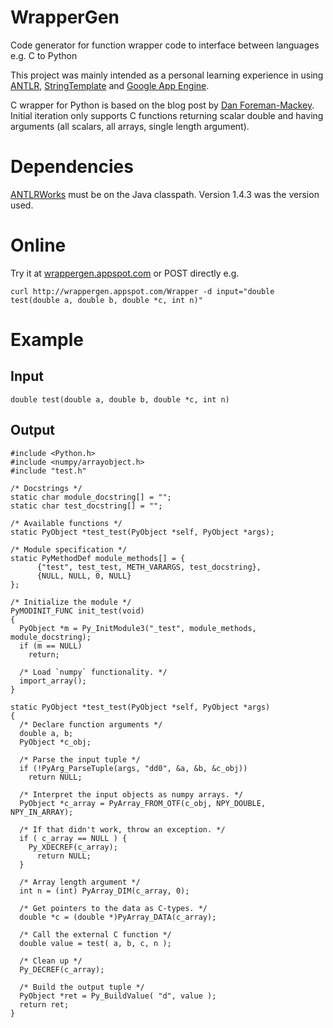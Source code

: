 WrapperGen
==========

Code generator for function wrapper code to interface between languages e.g. C to Python

This project was mainly intended as a personal learning experience in using 
[ANTLR](http://www.antlr.org),
[StringTemplate](http://www.stringtemplate.org) and 
[Google App Engine](http://developers.google.com/appengine/).

C wrapper for Python is based on the blog post by [Dan Foreman-Mackey](http://danfm.ca/posts/python-c-extensions/).  
Initial iteration only supports C functions returning scalar double and
having arguments (all scalars, all arrays, single length argument). 

Dependencies
============
[ANTLRWorks](http://www.antlr.org/works/index.html) must be on the Java
classpath.  Version 1.4.3 was the version used.

Online
======
Try it at [wrappergen.appspot.com](http://wrappergen.appspot.com) or POST
directly e.g.

    curl http://wrappergen.appspot.com/Wrapper -d input="double test(double a, double b, double *c, int n)"

Example
=======

Input
-----

    double test(double a, double b, double *c, int n)

Output
------
    
    #include <Python.h>
    #include <numpy/arrayobject.h>
    #include "test.h"
    
    /* Docstrings */
    static char module_docstring[] = "";
    static char test_docstring[] = "";
    
    /* Available functions */
    static PyObject *test_test(PyObject *self, PyObject *args);
    
    /* Module specification */
    static PyMethodDef module_methods[] = {
          {"test", test_test, METH_VARARGS, test_docstring},
          {NULL, NULL, 0, NULL}
    };
    
    /* Initialize the module */
    PyMODINIT_FUNC init_test(void)
    {
      PyObject *m = Py_InitModule3("_test", module_methods, module_docstring);
      if (m == NULL)
        return;
    
      /* Load `numpy` functionality. */
      import_array();
    }
    
    static PyObject *test_test(PyObject *self, PyObject *args)
    {
      /* Declare function arguments */
      double a, b; 
      PyObject *c_obj;
    
      /* Parse the input tuple */
      if (!PyArg_ParseTuple(args, "dd0", &a, &b, &c_obj))
        return NULL;
    
      /* Interpret the input objects as numpy arrays. */
      PyObject *c_array = PyArray_FROM_OTF(c_obj, NPY_DOUBLE, NPY_IN_ARRAY);
    
      /* If that didn't work, throw an exception. */
      if ( c_array == NULL ) {
        Py_XDECREF(c_array);
          return NULL;
      }  
    
      /* Array length argument */
      int n = (int) PyArray_DIM(c_array, 0);
    
      /* Get pointers to the data as C-types. */
      double *c = (double *)PyArray_DATA(c_array);
    
      /* Call the external C function */
      double value = test( a, b, c, n );
    
      /* Clean up */ 
      Py_DECREF(c_array);
    
      /* Build the output tuple */
      PyObject *ret = Py_BuildValue( "d", value );
      return ret;
    }
